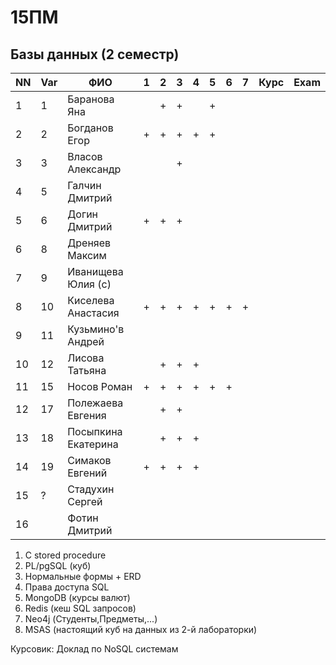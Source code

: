 # 15ПМ
## Базы данных (2 семестр)

| NN  | Var | ФИО                   | 1   | 2   | 3   | 4   | 5   | 6   | 7   |  Курс | Exam     |
| --- | --- | --------------------- | --- | --- | --- | --- | --- | --- | --- | ----- | -------- |
| 1   | 1   | Баранова Яна          |     | +   | +   |     | +   |     |     |       |          |
| 2   | 2   | Богданов Егор         | +   | +   | +   | +   | +   |     |     |       |          |
| 3   | 3   | Власов Александр      |     |     | +   |     |     |     |     |       |          |
| 4   | 5   | Галчин Дмитрий        |     |     |     |     |     |     |     |       |          |
| 5   | 6   | Догин Дмитрий         | +   | +   | +   |     |     |     |     |       |          |
| 6   | 8   | Дреняев Максим        |     |     |     |     |     |     |     |       |          |
| 7   | 9   | Иванищева Юлия (с)    |     |     |     |     |     |     |     |       |          |
| 8   | 10  | Киселева Анастасия    | +   | +   | +   | +   | +   | +   | +   |       |          |
| 9   | 11  | Кузьмино'в Андрей     |     |     |     |     |     |     |     |       |          |
| 10  | 12  | Лисова Татьяна        |     | +   | +   | +   |     |     |     |       |          |
| 11  | 15  | Носов Роман           | +   | +   | +   | +   | +   | +   |     |       |          |
| 12  | 17  | Полежаева Евгения     |     | +   | +   |     |     |     |     |       |          |
| 13  | 18  | Посыпкина Екатерина   |     | +   | +   | +   |     |     |     |       |          |
| 14  | 19  | Симаков Евгений       | +   | +   | +   | +   |     |     |     |       |          |
| 15  | ?   | Стадухин Сергей       |     |     |     |     |     |     |     |       |          |
| 16  |     | Фотин Дмитрий         |

1. C stored procedure
2. PL/pgSQL (куб)
3. Нормальные формы + ERD
4. Права доступа SQL
5. MongoDB (курсы валют)
6. Redis (кеш SQL запросов)
7. Neo4j (Студенты,Предметы,...)
8. MSAS (настоящий куб на данных из 2-й лабораторки)

Курсовик: Доклад по NoSQL системам
